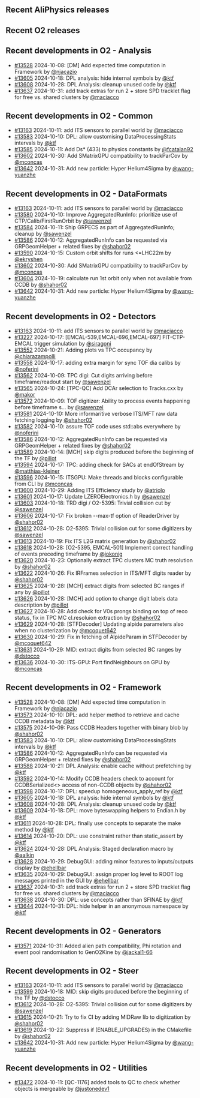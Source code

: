 ## Recent AliPhysics releases
## Recent O2 releases
## Recent developments in O2 - Analysis
- [\#13528](https://github.com/AliceO2Group/AliceO2/pull/13528) 2024-10-08: [DM] Add expected time computation in Framework by [@njacazio](https://github.com/njacazio)
- [\#13605](https://github.com/AliceO2Group/AliceO2/pull/13605) 2024-10-18: DPL analysis: hide internal symbols by [@ktf](https://github.com/ktf)
- [\#13608](https://github.com/AliceO2Group/AliceO2/pull/13608) 2024-10-28: DPL Analysis: cleanup unused code by [@ktf](https://github.com/ktf)
- [\#13637](https://github.com/AliceO2Group/AliceO2/pull/13637) 2024-10-31: add track extras for run 2 + store SPD tracklet flag for free vs. shared clusters by [@maciacco](https://github.com/maciacco)
## Recent developments in O2 - Common
- [\#13163](https://github.com/AliceO2Group/AliceO2/pull/13163) 2024-10-11: add ITS sensors to parallel world by [@maciacco](https://github.com/maciacco)
- [\#13583](https://github.com/AliceO2Group/AliceO2/pull/13583) 2024-10-10: DPL: allow customising DataProcessingStats intervals by [@ktf](https://github.com/ktf)
- [\#13585](https://github.com/AliceO2Group/AliceO2/pull/13585) 2024-10-11: Add Ds* (433) to physics constants by [@fcatalan92](https://github.com/fcatalan92)
- [\#13602](https://github.com/AliceO2Group/AliceO2/pull/13602) 2024-10-30: Add SMatrixGPU compatibility to trackParCov by [@mconcas](https://github.com/mconcas)
- [\#13642](https://github.com/AliceO2Group/AliceO2/pull/13642) 2024-10-31: Add new particle: Hyper Helium4Sigma by [@wang-yuanzhe](https://github.com/wang-yuanzhe)
## Recent developments in O2 - DataFormats
- [\#13163](https://github.com/AliceO2Group/AliceO2/pull/13163) 2024-10-11: add ITS sensors to parallel world by [@maciacco](https://github.com/maciacco)
- [\#13580](https://github.com/AliceO2Group/AliceO2/pull/13580) 2024-10-10: Improve AggregatedRunInfo: prioritize use of CTP/Calib/FirstRunOrbit by [@sawenzel](https://github.com/sawenzel)
- [\#13584](https://github.com/AliceO2Group/AliceO2/pull/13584) 2024-10-11: Ship GRPECS as part of AggregatedRunInfo; cleanup by [@sawenzel](https://github.com/sawenzel)
- [\#13586](https://github.com/AliceO2Group/AliceO2/pull/13586) 2024-10-12: AggregatedRunInfo can be requested via GRPGeomHelper + related fixes by [@shahor02](https://github.com/shahor02)
- [\#13590](https://github.com/AliceO2Group/AliceO2/pull/13590) 2024-10-15: Custom orbit shifts for runs <=LHC22m by [@ekryshen](https://github.com/ekryshen)
- [\#13602](https://github.com/AliceO2Group/AliceO2/pull/13602) 2024-10-30: Add SMatrixGPU compatibility to trackParCov by [@mconcas](https://github.com/mconcas)
- [\#13604](https://github.com/AliceO2Group/AliceO2/pull/13604) 2024-10-19: calculate run 1st orbit only when not available from CCDB by [@shahor02](https://github.com/shahor02)
- [\#13642](https://github.com/AliceO2Group/AliceO2/pull/13642) 2024-10-31: Add new particle: Hyper Helium4Sigma by [@wang-yuanzhe](https://github.com/wang-yuanzhe)
## Recent developments in O2 - Detectors
- [\#13163](https://github.com/AliceO2Group/AliceO2/pull/13163) 2024-10-11: add ITS sensors to parallel world by [@maciacco](https://github.com/maciacco)
- [\#13227](https://github.com/AliceO2Group/AliceO2/pull/13227) 2024-10-17: [EMCAL-539,EMCAL-696,EMCAL-697] FIT-CTP-EMCAL trigger simulation by [@siragoni](https://github.com/siragoni)
- [\#13552](https://github.com/AliceO2Group/AliceO2/pull/13552) 2024-10-21: Adding plots vs TPC occupancy by [@chiarazampolli](https://github.com/chiarazampolli)
- [\#13558](https://github.com/AliceO2Group/AliceO2/pull/13558) 2024-10-17: adding extra margin for sync TOF dia calibs by [@noferini](https://github.com/noferini)
- [\#13562](https://github.com/AliceO2Group/AliceO2/pull/13562) 2024-10-09: TPC digi: Cut digits arriving before timeframe/readout start by [@sawenzel](https://github.com/sawenzel)
- [\#13565](https://github.com/AliceO2Group/AliceO2/pull/13565) 2024-10-24: [TPC-QC] Add DCAr selection to Tracks.cxx by [@makor](https://github.com/makor)
- [\#13572](https://github.com/AliceO2Group/AliceO2/pull/13572) 2024-10-09: TOF digitizer: Ability to process events happening before timeframe s… by [@sawenzel](https://github.com/sawenzel)
- [\#13581](https://github.com/AliceO2Group/AliceO2/pull/13581) 2024-10-10: More informaritive verbose ITS/MFT raw data fetching logging by [@shahor02](https://github.com/shahor02)
- [\#13582](https://github.com/AliceO2Group/AliceO2/pull/13582) 2024-10-10: assure TOF code uses std::abs everywhere by [@noferini](https://github.com/noferini)
- [\#13586](https://github.com/AliceO2Group/AliceO2/pull/13586) 2024-10-12: AggregatedRunInfo can be requested via GRPGeomHelper + related fixes by [@shahor02](https://github.com/shahor02)
- [\#13589](https://github.com/AliceO2Group/AliceO2/pull/13589) 2024-10-14: [MCH] skip digits produced before the beginning of the TF by [@pillot](https://github.com/pillot)
- [\#13594](https://github.com/AliceO2Group/AliceO2/pull/13594) 2024-10-17: TPC: adding check for SACs at endOfStream by [@matthias-kleiner](https://github.com/matthias-kleiner)
- [\#13596](https://github.com/AliceO2Group/AliceO2/pull/13596) 2024-10-15: ITSGPU: Make threads and blocks configurable from CLI by [@mconcas](https://github.com/mconcas)
- [\#13600](https://github.com/AliceO2Group/AliceO2/pull/13600) 2024-10-29: Adding ITS Efficiency study by [@atriolo](https://github.com/atriolo)
- [\#13601](https://github.com/AliceO2Group/AliceO2/pull/13601) 2024-10-17: Update LZEROElectronics.h by [@sawenzel](https://github.com/sawenzel)
- [\#13603](https://github.com/AliceO2Group/AliceO2/pull/13603) 2024-10-18: TRD digi / O2-5395: Trivial collision cut by [@sawenzel](https://github.com/sawenzel)
- [\#13606](https://github.com/AliceO2Group/AliceO2/pull/13606) 2024-10-17: Fix broken --max-tf option of ReaderDriver by [@shahor02](https://github.com/shahor02)
- [\#13612](https://github.com/AliceO2Group/AliceO2/pull/13612) 2024-10-28: O2-5395: Trivial collision cut for some digitizers by [@sawenzel](https://github.com/sawenzel)
- [\#13613](https://github.com/AliceO2Group/AliceO2/pull/13613) 2024-10-19: Fix ITS L2G matrix generation by [@shahor02](https://github.com/shahor02)
- [\#13618](https://github.com/AliceO2Group/AliceO2/pull/13618) 2024-10-28: [O2-5395, EMCAL-501] Implement correct handling of events preceding timeframe by [@jokonig](https://github.com/jokonig)
- [\#13620](https://github.com/AliceO2Group/AliceO2/pull/13620) 2024-10-23: Optionally extract TPC clusters MC truth resolution by [@shahor02](https://github.com/shahor02)
- [\#13622](https://github.com/AliceO2Group/AliceO2/pull/13622) 2024-10-26: Fix IRFrames selection in ITS/MFT digits reader by [@shahor02](https://github.com/shahor02)
- [\#13625](https://github.com/AliceO2Group/AliceO2/pull/13625) 2024-10-28: [MCH] extract digits from selected BC ranges if any by [@pillot](https://github.com/pillot)
- [\#13626](https://github.com/AliceO2Group/AliceO2/pull/13626) 2024-10-28: [MCH] add option to change digit labels data description by [@pillot](https://github.com/pillot)
- [\#13627](https://github.com/AliceO2Group/AliceO2/pull/13627) 2024-10-28: Add check for V0s  prongs binding on top of reco status, fix in TPC MC cl.resoluion extraction by [@shahor02](https://github.com/shahor02)
- [\#13629](https://github.com/AliceO2Group/AliceO2/pull/13629) 2024-10-28: [STFDecoder] Updating alpide parameters also when no clusterization by [@mcoquet642](https://github.com/mcoquet642)
- [\#13630](https://github.com/AliceO2Group/AliceO2/pull/13630) 2024-10-29: Fix in fetching of AlpideParam in STFDecoder by [@mcoquet642](https://github.com/mcoquet642)
- [\#13631](https://github.com/AliceO2Group/AliceO2/pull/13631) 2024-10-29: MID: extract digits from selected BC ranges by [@dstocco](https://github.com/dstocco)
- [\#13636](https://github.com/AliceO2Group/AliceO2/pull/13636) 2024-10-30: ITS-GPU: Port findNeighbours on GPU by [@mconcas](https://github.com/mconcas)
## Recent developments in O2 - Framework
- [\#13528](https://github.com/AliceO2Group/AliceO2/pull/13528) 2024-10-08: [DM] Add expected time computation in Framework by [@njacazio](https://github.com/njacazio)
- [\#13573](https://github.com/AliceO2Group/AliceO2/pull/13573) 2024-10-10: DPL: add helper method to retrieve and cache CCDB metadata by [@ktf](https://github.com/ktf)
- [\#13575](https://github.com/AliceO2Group/AliceO2/pull/13575) 2024-10-09: Pass CCDB Headers together with binary blob by [@shahor02](https://github.com/shahor02)
- [\#13583](https://github.com/AliceO2Group/AliceO2/pull/13583) 2024-10-10: DPL: allow customising DataProcessingStats intervals by [@ktf](https://github.com/ktf)
- [\#13586](https://github.com/AliceO2Group/AliceO2/pull/13586) 2024-10-12: AggregatedRunInfo can be requested via GRPGeomHelper + related fixes by [@shahor02](https://github.com/shahor02)
- [\#13588](https://github.com/AliceO2Group/AliceO2/pull/13588) 2024-10-21: DPL Analysis: enable cache without prefetching by [@ktf](https://github.com/ktf)
- [\#13592](https://github.com/AliceO2Group/AliceO2/pull/13592) 2024-10-14: Modify CCDB headers check to account for CCDBSerialized<> access of non-CCDB objects by [@shahor02](https://github.com/shahor02)
- [\#13598](https://github.com/AliceO2Group/AliceO2/pull/13598) 2024-10-17: DPL: speedup homogeneous_apply_ref by [@ktf](https://github.com/ktf)
- [\#13605](https://github.com/AliceO2Group/AliceO2/pull/13605) 2024-10-18: DPL analysis: hide internal symbols by [@ktf](https://github.com/ktf)
- [\#13608](https://github.com/AliceO2Group/AliceO2/pull/13608) 2024-10-28: DPL Analysis: cleanup unused code by [@ktf](https://github.com/ktf)
- [\#13609](https://github.com/AliceO2Group/AliceO2/pull/13609) 2024-10-18: DPL: move byteswapping helpers to Endian.h by [@ktf](https://github.com/ktf)
- [\#13611](https://github.com/AliceO2Group/AliceO2/pull/13611) 2024-10-28: DPL: finally use concepts to separate the make method by [@ktf](https://github.com/ktf)
- [\#13614](https://github.com/AliceO2Group/AliceO2/pull/13614) 2024-10-20: DPL: use constraint rather than static_assert by [@ktf](https://github.com/ktf)
- [\#13624](https://github.com/AliceO2Group/AliceO2/pull/13624) 2024-10-28: DPL Analysis: Staged declaration macro by [@aalkin](https://github.com/aalkin)
- [\#13628](https://github.com/AliceO2Group/AliceO2/pull/13628) 2024-10-29: DebugGUI: adding minor features to inputs/outputs display by [@ehellbar](https://github.com/ehellbar)
- [\#13635](https://github.com/AliceO2Group/AliceO2/pull/13635) 2024-10-29: DebugGUI: assign proper log level to ROOT log messages printed in the GUI by [@ehellbar](https://github.com/ehellbar)
- [\#13637](https://github.com/AliceO2Group/AliceO2/pull/13637) 2024-10-31: add track extras for run 2 + store SPD tracklet flag for free vs. shared clusters by [@maciacco](https://github.com/maciacco)
- [\#13638](https://github.com/AliceO2Group/AliceO2/pull/13638) 2024-10-30: DPL: use concepts rather than SFINAE by [@ktf](https://github.com/ktf)
- [\#13644](https://github.com/AliceO2Group/AliceO2/pull/13644) 2024-10-31: DPL: hide helper in an anonymous namespace by [@ktf](https://github.com/ktf)
## Recent developments in O2 - Generators
- [\#13571](https://github.com/AliceO2Group/AliceO2/pull/13571) 2024-10-31: Added alien path compatibility, Phi rotation and event pool randomisation to GenO2Kine by [@jackal1-66](https://github.com/jackal1-66)
## Recent developments in O2 - Steer
- [\#13163](https://github.com/AliceO2Group/AliceO2/pull/13163) 2024-10-11: add ITS sensors to parallel world by [@maciacco](https://github.com/maciacco)
- [\#13599](https://github.com/AliceO2Group/AliceO2/pull/13599) 2024-10-18: MID: skip digits produced before the beginning of the TF by [@dstocco](https://github.com/dstocco)
- [\#13612](https://github.com/AliceO2Group/AliceO2/pull/13612) 2024-10-28: O2-5395: Trivial collision cut for some digitizers by [@sawenzel](https://github.com/sawenzel)
- [\#13615](https://github.com/AliceO2Group/AliceO2/pull/13615) 2024-10-21: Try to fix CI by adding MIDRaw lib to digitization by [@shahor02](https://github.com/shahor02)
- [\#13619](https://github.com/AliceO2Group/AliceO2/pull/13619) 2024-10-22: Suppress if (ENABLE_UPGRADES) in the CMakefile by [@shahor02](https://github.com/shahor02)
- [\#13642](https://github.com/AliceO2Group/AliceO2/pull/13642) 2024-10-31: Add new particle: Hyper Helium4Sigma by [@wang-yuanzhe](https://github.com/wang-yuanzhe)
## Recent developments in O2 - Utilities
- [\#13472](https://github.com/AliceO2Group/AliceO2/pull/13472) 2024-10-11: [QC-1176] added tools to QC to check whether objects is mergeable by [@justonedev1](https://github.com/justonedev1)
